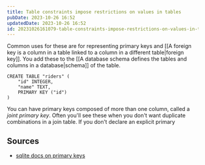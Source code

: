 ```yaml
---
title: Table constraints impose restrictions on values in tables
pubDate: 2023-10-26 16:52
updatedDate: 2023-10-26 16:52
id: 20231026161079-table-constraints-impose-restrictions-on-values-in-tables
---
```


Common uses for these are for representing primary keys and [[A foreign key is a column in a table linked to a column in a different table|foreign key]]. You add these to the [[A database schema defines the tables and columns in a database|schema]] of the table.

```sqlite
CREATE TABLE "riders" (
	"id" INTEGER,
	"name" TEXT,
	PRIMARY KEY ("id")
)
```

You can have primary keys composed of more than one column, called a _joint primary key_. Often you'll see these when you don't want duplicate combinations in a join table. If you don't declare an explicit primary

## Sources

- [sqlite docs on primary keys](https://www.sqlite.org/lang_createtable.html#the_primary_key)
